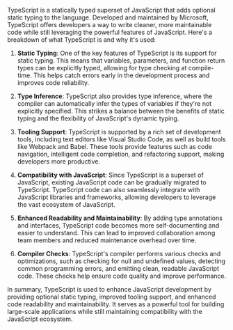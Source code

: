 TypeScript is a statically typed superset of JavaScript that adds optional static typing to the language. Developed and maintained by Microsoft, TypeScript offers developers a way to write cleaner, more maintainable code while still leveraging the powerful features of JavaScript. Here's a breakdown of what TypeScript is and why it's used:

1. **Static Typing**: One of the key features of TypeScript is its support for static typing. This means that variables, parameters, and function return types can be explicitly typed, allowing for type checking at compile-time. This helps catch errors early in the development process and improves code reliability.

2. **Type Inference**: TypeScript also provides type inference, where the compiler can automatically infer the types of variables if they're not explicitly specified. This strikes a balance between the benefits of static typing and the flexibility of JavaScript's dynamic typing.

3. **Tooling Support**: TypeScript is supported by a rich set of development tools, including text editors like Visual Studio Code, as well as build tools like Webpack and Babel. These tools provide features such as code navigation, intelligent code completion, and refactoring support, making developers more productive.

4. **Compatibility with JavaScript**: Since TypeScript is a superset of JavaScript, existing JavaScript code can be gradually migrated to TypeScript. TypeScript code can also seamlessly integrate with JavaScript libraries and frameworks, allowing developers to leverage the vast ecosystem of JavaScript.

5. **Enhanced Readability and Maintainability**: By adding type annotations and interfaces, TypeScript code becomes more self-documenting and easier to understand. This can lead to improved collaboration among team members and reduced maintenance overhead over time.

6. **Compiler Checks**: TypeScript's compiler performs various checks and optimizations, such as checking for null and undefined values, detecting common programming errors, and emitting clean, readable JavaScript code. These checks help ensure code quality and improve performance.

In summary, TypeScript is used to enhance JavaScript development by providing optional static typing, improved tooling support, and enhanced code readability and maintainability. It serves as a powerful tool for building large-scale applications while still maintaining compatibility with the JavaScript ecosystem.
